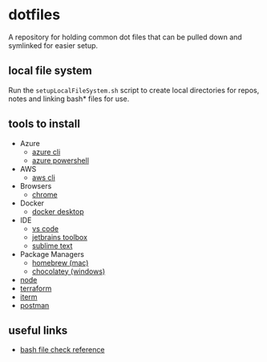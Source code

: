 # dotfiles

A repository for holding common dot files that can be pulled down and symlinked for easier setup.

## local file system

Run the `setupLocalFileSystem.sh` script to create local directories for repos, notes and linking bash* files for use.

## tools to install

- Azure
  - [azure cli](https://docs.microsoft.com/en-us/cli/azure/install-azure-cli)
  - [azure powershell](https://docs.microsoft.com/en-us/powershell/azure/install-az-ps?view=azps-5.7.0)
- AWS
  - [aws cli](https://docs.aws.amazon.com/cli/latest/userguide/install-cliv2.html)
- Browsers
  - [chrome](https://www.google.com/chrome/)
- Docker
  - [docker desktop](https://www.docker.com/products/docker-desktop)
- IDE
  - [vs code](https://code.visualstudio.com/download)
  - [jetbrains toolbox](https://www.jetbrains.com/toolbox-app/)
  - [sublime text](https://www.sublimetext.com/3)
- Package Managers  
  - [homebrew (mac)](https://brew.sh/)
  - [chocolatey (windows)](https://chocolatey.org/install)
- [node](https://nodejs.org/en/download/)
- [terraform](https://www.terraform.io/downloads.html)
- [iterm](https://iterm2.com/downloads.html)
- [postman](https://www.postman.com/downloads/)


## useful links

- [bash file check reference](https://linuxize.com/post/bash-check-if-file-exists/)